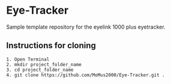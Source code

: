 # Eye-Tracker
Sample template repository for the eyelink 1000 plus eyetracker.

## Instructions for cloning
```
1. Open Terminal
2. mkdir project_folder_name
3. cd project_folder_name
4. git clone https://github.com/MoMus2000/Eye-Tracker.git .
```

